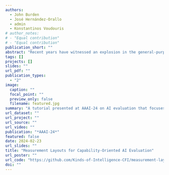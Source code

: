 ```yaml
---
authors:
  - John Burden
  - José Hernández-Orallo
  - admin
  - Konstantinos Voudouris
# author_notes:
# - "Equal contribution"
# - "Equal contribution"
publication_short: ""
abstract: "Recent years have witnessed an explosion in the general-purpose capabilities of AI systems. These advancements pose unique challenges to how AI systems should be evaluated. Estimating capabilities, rather than performance, is necessary for systems that are not built for specific tasks, but for general-purpose use, and to anticipate the fit of an AI system for situations and occupations requiring particular cognitive skill levels to cope with the expected demands. The techniques and methodologies from the cognitive sciences are more appropriate than task-oriented benchmarks for this evaluation of capability, but require a common language and toolkit to facilitate cross-disciplinary collaboration. One promising approach in this regard is the Measurement Layouts framework, which leverages large, hierarchical Bayesian Networks to infer the capabilities of AI systems. We propose a half-day lab to introduce AAAI-24 participants to the Measurement Layouts framework, demonstrate the powerful evaluation inferences we can make for different kinds of AI systems (RL agents, language models, etc.) and support building a diverse community of interdisciplinary researchers interested in improving AI evaluation."
tags: []
projects: []
slides: ""
url_pdf: ""
publication_types:
  - "2"
image:
  caption: ""
  focal_point: ""
  preview_only: false
  filename: featured.jpg
summary: "A tutorial presented at AAAI-24 on AI evaluation that focuses on estimating capabilities and creating capability profiles of AI systems (e.g., reinforcement learning agents and large language models) using a Bayesian framework."
url_dataset: ""
url_project: ""
url_source: ""
url_video: ""
publication: "*AAAI-24*"
featured: false
date: 2024-02-23
url_slides: ""
title: "Measurement Layouts for Capability-Oriented AI Evaluation"
url_poster: ""
url_code: "https://github.com/Kinds-of-Intelligence-CFI/measurement-layout-tutorial"
doi: ""
---
```

